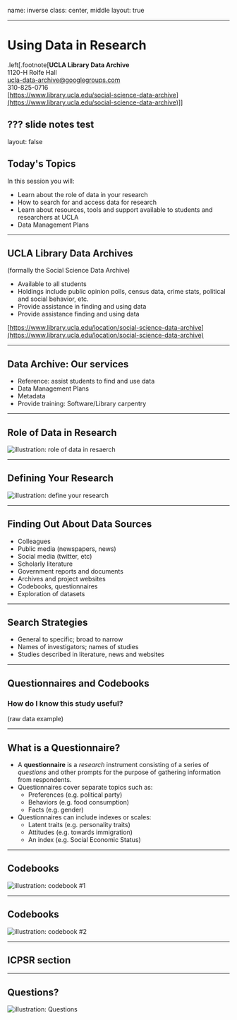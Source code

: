 name: inverse
class: center, middle
layout: true

---

# Using Data in Research

.left[.footnote[__UCLA Library Data Archive__<br/>
1120-H Rolfe Hall<br/>
ucla-data-archive@googlegroups.com<br/>
310-825-0716<br/>
[https://www.library.ucla.edu/social-science-data-archive](https://www.library.ucla.edu/social-science-data-archive)]]

???
slide notes  test
---
layout: false

## Today's Topics  

In this session you will:
* Learn about the role of data in your research
* How to search for and access data for research
* Learn about resources, tools and support available to students and researchers at UCLA
* Data Management Plans

---

## UCLA Library Data Archives
(formally the Social Science Data Archive)

* Available to all students
* Holdings include public opinion polls, census data, crime stats, political and social behavior, etc.
* Provide assistance in finding and using data
* Provide assistance finding and using data

[https://www.library.ucla.edu/location/social-science-data-archive](https://www.library.ucla.edu/location/social-science-data-archive)

---
## Data Archive: Our services
* Reference: assist students to find and use data
* Data Management Plans
* Metadata
* Provide training: Software/Library carpentry

---

## Role of Data in Research

![illustration: role of data in resaerch](./images/roleOfData.jpg "role of data in research")


---
## Defining Your Research
![illustration: define your research](./images/DefineResearch.jpg "defining your research")

---


## Finding Out About Data Sources

* Colleagues
* Public media (newspapers, news)
* Social media (twitter, etc)
* Scholarly literature
* Government reports and documents
* Archives and project websites
* Codebooks, questionnaires
* Exploration of datasets

---
## Search Strategies
* General to specific; broad to narrow
* Names of investigators; names of studies
* Studies described in literature, news and websites

---


## Questionnaires and Codebooks

### How do I know this study useful?  

(raw data example)

---

## What is a Questionnaire?

* A __questionnaire__ is a _research_ instrument consisting of a series of _questions_ and other prompts for the purpose of gathering information from respondents.  
* Questionnaires cover separate topics such as:
	* Preferences (e.g. political party)
    * Behaviors (e.g. food consumption)
    * Facts (e.g. gender)
* Questionnaires can include indexes or scales:
	* Latent traits (e.g. personality traits)
    * Attitudes (e.g. towards immigration)
    * An index (e.g. Social Economic Status)

---

## Codebooks
![illustration: codebook #1](./images/codebook01.jpg "Codebooks #1")

---

## Codebooks

![illustration: codebook #2](./images/codebook02.jpg "Codebooks #2")

---

## ICPSR section

---



## Questions?  

![illustration: Questions](./images/questions.jpg "Questions?")
